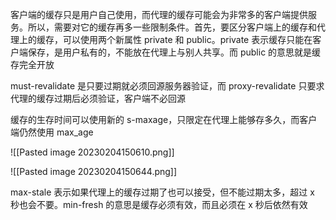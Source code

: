 客户端的缓存只是用户自己使用，而代理的缓存可能会为非常多的客户端提供服务。所以，需要对它的缓存再多一些限制条件。首先，要区分客户端上的缓存和代理上的缓存，可以使用两个新属性 private 和 public。private 表示缓存只能在客户端保存，是用户私有的，不能放在代理上与别人共享。而 public 的意思就是缓存完全开放

must-revalidate 是只要过期就必须回源服务器验证，而 proxy-revalidate 只要求代理的缓存过期后必须验证，客户端不必回源

缓存的生存时间可以使用新的 s-maxage，只限定在代理上能够存多久，而客户端仍然使用 max_age

![[Pasted image 20230204150610.png]]

![[Pasted image 20230204150644.png]]

max-stale 表示如果代理上的缓存过期了也可以接受，但不能过期太多，超过 x 秒也会不要。min-fresh 的意思是缓存必须有效，而且必须在 x 秒后依然有效